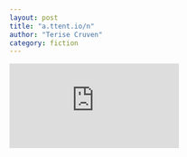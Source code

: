 ```yaml
---
layout: post
title: "a.ttent.io/n"
author: "Terise Cruven"
category: fiction
---
```


<iframe class="resp-iframe" src="https://www.youtube.com/embed/kKT4D7XJvG4?rel=0" frameborder="0" allow="accelerometer; autoplay; clipboard-write; encrypted-media; gyroscope; picture-in-picture" allowfullscreen></iframe>